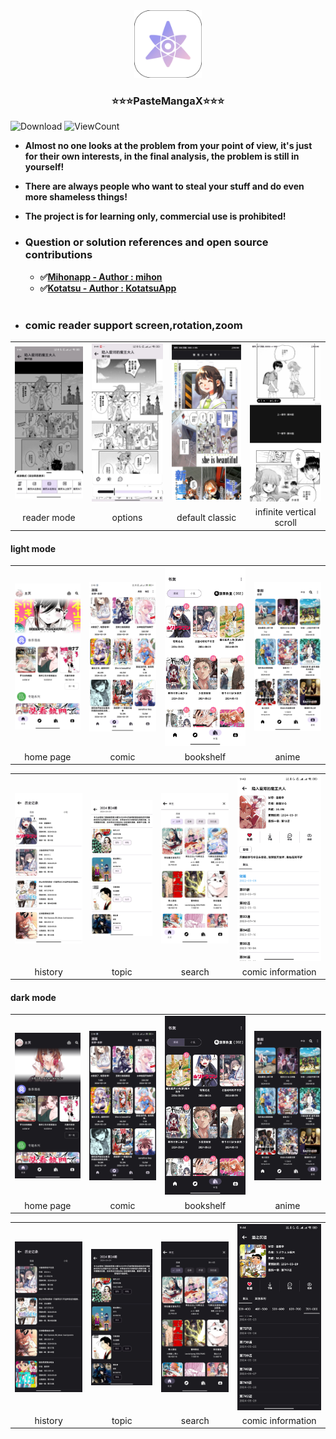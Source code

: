 <div align="center">
  <a href="https://github.com/crowforkotlin/PasteMangaX">
    <img src="docs/images/icon.svg" alt="Logo" width="108" height="108">
  </a>

<h3 align="center">⭐⭐⭐PasteMangaX⭐⭐⭐</h3>
</div>

<p>
<img alt="Download" src="https://img.shields.io/github/downloads/crowforkotlin/CopyMangaX/total.svg"/>
<img alt="ViewCount" src="https://views.whatilearened.today/views/github/crowforkotlin/CopyMangaX.svg"/>
</p>


- **Almost no one looks at the problem from your point of view, it's just for their own interests, in the final analysis, the problem is still in yourself!**

- **There are always people who want to steal your stuff and do even more shameless things!**

- **The project is for learning only, commercial use is prohibited!**

- ### **Question or solution references and open source contributions**
  - **✅[Mihonapp - Author : mihon](https://github.com/mihonapp/mihon)**
  - **✅[Kotatsu - Author : KotatsuApp](https://github.com/KotatsuApp/Kotatsu)**
<br></br>
- ### **comic reader support screen,rotation,zoom**
<table>
	<tr>
		<td align="center"><img src="docs/images/2.0.0_light_reader_mode.jpg"></td>
		<td align="center"><img src="docs/images/2.0.0_light_reader_option.jpg"></td>
		<td align="center"><img src="docs/images/1.3.2_dark_standard.jpg"></td>
		<td align="center"><img src="docs/images/1.3.2_light_stript.jpg"></td>
	</tr>
    <tr>
		<td align="center">reader mode</td>
		<td align="center">options</td>
        <td align="center">default classic</td>
        <td align="center">infinite vertical scroll</td>
	</tr>
</table>

#### light mode 
<table>
	<tr>
		<td align="center"><img src="docs/images/2.0.0_light_home.jpg"></td>
		<td align="center"><img src="docs/images/1.3.2_light_discover.jpg"></td>
		<td align="center"><img src="docs/images/2.0.0_light_shelf.jpg"></td>
		<td align="center"><img src="docs/images/2.0.0_light_anime.jpg"></td>
	</tr>
    <tr>
		<td align="center">home page</td>
		<td align="center">comic</td>
        <td align="center">bookshelf</td>
        <td align="center">anime</td>
	</tr>
</table>
<table>
	<tr>
		<td align="center"><img src="docs/images/2.0.0_light_history.jpg"></td>
		<td align="center"><img src="docs/images/2.0.0_light_topic.jpg"></td>
		<td align="center"><img src="docs/images/2.0.0_light_search.jpg"></td>
		<td align="center"><img src="docs/images/2.0.0_light_comic_info.jpg"></td>
	</tr>
    <tr>
		<td align="center">history</td>
		<td align="center">topic</td>
        <td align="center">search</td>
        <td align="center">comic information</td>
	</tr>
</table>

#### dark mode 
<table>
	<tr>
		<td align="center"><img src="docs/images/2.0.0_dark_home.jpg"></td>
		<td align="center"><img src="docs/images/1.3.2_dark_discover.jpg"></td>
		<td align="center"><img src="docs/images/2.0.0_dark_shelf.jpg"></td>
		<td align="center"><img src="docs/images/2.0.0_dark_anime.jpg"></td>
	</tr>
    <tr>
		<td align="center">home page</td>
		<td align="center">comic</td>
        <td align="center">bookshelf</td>
        <td align="center">anime</td>
	</tr>
</table>
<table>
	<tr>
		<td align="center"><img src="docs/images/2.0.0_dark_history.jpg"></td>
		<td align="center"><img src="docs/images/2.0.0_dark_topic.jpg"></td>
		<td align="center"><img src="docs/images/2.0.0_dark_search.jpg"></td>
		<td align="center"><img src="docs/images/2.0.0_dark_comic_info.jpg"></td>
	</tr>
    <tr>
		<td align="center">history</td>
		<td align="center">topic</td>
        <td align="center">search</td>
        <td align="center">comic information</td>
	</tr>
</table>